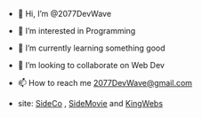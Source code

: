 - 👋 Hi, I’m @2077DevWave
- 👀 I’m interested in Programming
- 🌱 I’m currently learning something good
- 💞️ I’m looking to collaborate on Web Dev
- 📫 How to reach me 2077DevWave@gmail.com

- site: [SideCo](https://sideco.ir) , [SideMovie](https://sidemovie.ir) and [KingWebs](https://kingwebs.ir)
<!---
2077DevWave/2077DevWave is a ✨ special ✨ repository because its `README.md` (this file) appears on your GitHub profile.
You can click the Preview link to take a look at your changes.
--->
